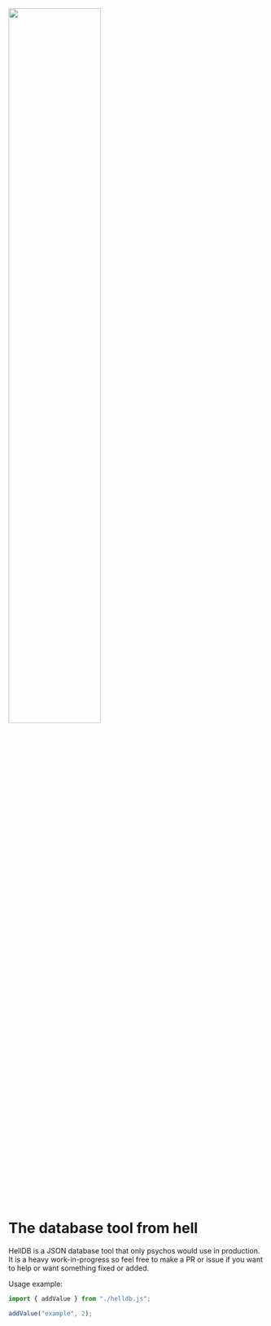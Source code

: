 <img src=".github/logo.svg" width="60%">

# The database tool from hell

HellDB is a JSON database tool that only psychos would use in production. It is a heavy work-in-progress so feel free to make a PR or issue if you want to help or want something fixed or added.



Usage example:

```js
import { addValue } from "./helldb.js";

addValue("example", 2);
```
